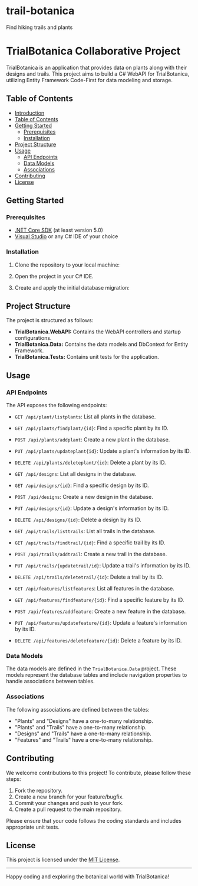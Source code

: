 # trail-botanica
Find hiking trails and plants

# TrialBotanica Collaborative Project

TrialBotanica is an application that provides data on plants along with their designs and trails. This project aims to build a C# WebAPI for TrialBotanica, utilizing Entity Framework Code-First for data modeling and storage.

## Table of Contents

- [Introduction](#trialbotanica-collaborative-project)
- [Table of Contents](#table-of-contents)
- [Getting Started](#getting-started)
  - [Prerequisites](#prerequisites)
  - [Installation](#installation)
- [Project Structure](#project-structure)
- [Usage](#usage)
  - [API Endpoints](#api-endpoints)
  - [Data Models](#data-models)
  - [Associations](#associations)
- [Contributing](#contributing)
- [License](#license)

## Getting Started

### Prerequisites

- [.NET Core SDK](https://dotnet.microsoft.com/download) (at least version 5.0)
- [Visual Studio](https://visualstudio.microsoft.com/) or any C# IDE of your choice

### Installation

1. Clone the repository to your local machine:

2. Open the project in your C# IDE.

3. Create and apply the initial database migration:


## Project Structure

The project is structured as follows:

- **TrialBotanica.WebAPI:** Contains the WebAPI controllers and startup configurations.
- **TrialBotanica.Data:** Contains the data models and DbContext for Entity Framework.
- **TrialBotanica.Tests:** Contains unit tests for the application.

## Usage

### API Endpoints

The API exposes the following endpoints:

- `GET /api/plant/listplants`: List all plants in the database.
- `GET /api/plants/findplant/{id}`: Find a specific plant by its ID.
- `POST /api/plants/addplant`: Create a new plant in the database.
- `PUT /api/plants/updateplant{id}`: Update a plant's information by its ID.
- `DELETE /api/plants/deleteplant/{id}`: Delete a plant by its ID.

- `GET /api/designs`: List all designs in the database.
- `GET /api/designs/{id}`: Find a specific design by its ID.
- `POST /api/designs`: Create a new design in the database.
- `PUT /api/designs/{id}`: Update a design's information by its ID.
- `DELETE /api/designs/{id}`: Delete a design by its ID.

- `GET /api/trails/listtrails`: List all trails in the database.
- `GET /api/trails/findtrail/{id}`: Find a specific trail by its ID.
- `POST /api/trails/addtrail`: Create a new trail in the database.
- `PUT /api/trails/{updatetrail/id}`: Update a trail's information by its ID.
- `DELETE /api/trails/deletetrail/{id}`: Delete a trail by its ID.

- `GET /api/features/listfeatures`: List all features in the database.
- `GET /api/features/findfeature/{id}`: Find a specific feature by its ID.
- `POST /api/features/addfeature`: Create a new feature in the database.
- `PUT /api/features/updatefeature/{id}`: Update a feature's information by its ID.
- `DELETE /api/features/deletefeature/{id}`: Delete a feature by its ID.

### Data Models

The data models are defined in the `TrialBotanica.Data` project. These models represent the database tables and include navigation properties to handle associations between tables.

### Associations

The following associations are defined between the tables:

- "Plants" and "Designs" have a one-to-many relationship.
- "Plants" and "Trails" have a one-to-many relationship.
- "Designs" and "Trails" have a one-to-many relationship.
- "Features" and "Trails" have a one-to-many relationship.

## Contributing

We welcome contributions to this project! To contribute, please follow these steps:

1. Fork the repository.
2. Create a new branch for your feature/bugfix.
3. Commit your changes and push to your fork.
4. Create a pull request to the main repository.

Please ensure that your code follows the coding standards and includes appropriate unit tests.

## License

This project is licensed under the [MIT License](LICENSE).

---

Happy coding and exploring the botanical world with TrialBotanica!
